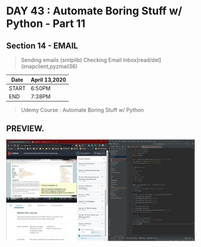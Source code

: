 # DAY 43 : Automate Boring Stuff w/ Python - Part 11

## Section 14 - EMAIL
> Sending emails (smtplib)
> Checking Email Inbox[read/del] (imapclient,pyzmail36)


| Date | April 13,2020 |
| ------ | ------ |
| START |6:50PM |
| END | 7:38PM |


> Udemy Course : Automate Boring Stuff w/ Python

## PREVIEW.
![Preview](Untitled.jpg)
